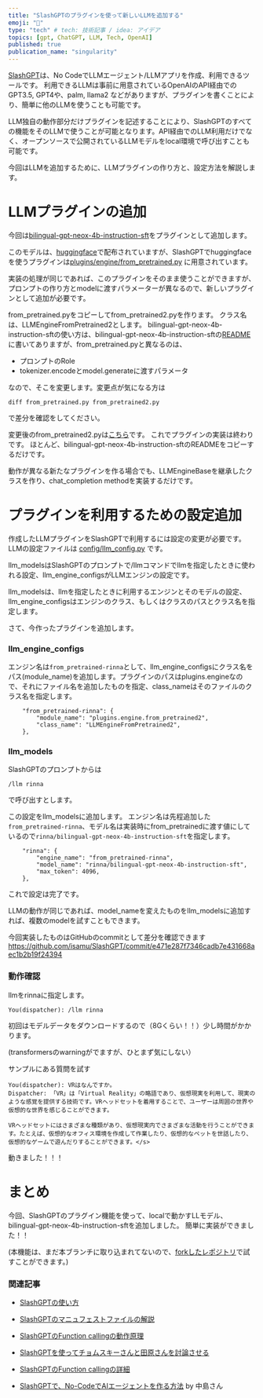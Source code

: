 ```yaml
---
title: "SlashGPTのプラグインを使って新しいLLMを追加する"
emoji: "🚀"
type: "tech" # tech: 技術記事 / idea: アイデア
topics: [gpt, ChatGPT, LLM, Tech, OpenAI]
published: true
publication_name: "singularity"
---
```


[SlashGPT](https://github.com/snakajima/SlashGPT/)は、No CodeでLLMエージェント/LLMアプリを作成、利用できるツールです。
利用できるLLMは事前に用意されているOpenAIのAPI経由でのGPT3.5, GPT4や、palm, llama2 などがありますが、プラグインを書くことにより、簡単に他のLLMを使うことも可能です。

LLM独自の動作部分だけプラグインを記述することにより、SlashGPTのすべての機能をそのLLMで使うことが可能となります。API経由でのLLM利用だけでなく、オープンソースで公開されているLLMモデルをlocal環境で呼び出すことも可能です。

今回はLLMを追加するために、LLMプラグインの作り方と、設定方法を解説します。


# LLMプラグインの追加

今回は[bilingual-gpt-neox-4b-instruction-sft](https://huggingface.co/rinna/bilingual-gpt-neox-4b-instruction-sft/blob/main/README.md)をプラグインとして追加します。

このモデルは、[huggingface](https://huggingface.co/)で配布されていますが、SlashGPTでhuggingfaceを使うプラグインは[plugins/engine/from_pretrained.py](https://github.com/isamu/SlashGPT/blob/main/plugins/engine/from_pretrained.py) に用意されています。

実装の処理が同じであれば、このプラグインをそのまま使うことができますが、プロンプトの作り方とmodelに渡すパラメーターが異なるので、新しいプラグインとして追加が必要です。

from_pretrained.pyをコピーしてfrom_pretrained2.pyを作ります。
クラス名は、LLMEngineFromPretrained2とします。
bilingual-gpt-neox-4b-instruction-sftの使い方は、bilingual-gpt-neox-4b-instruction-sftの[README](https://huggingface.co/rinna/bilingual-gpt-neox-4b-instruction-sft/blob/main/README.md)に書いてありますが、from_pretrained.pyと異なるのは、

- プロンプトのRole
- tokenizer.encodeとmodel.generateに渡すパラメータ

なので、そこを変更します。変更点が気になる方は
```
diff from_pretrained.py from_pretrained2.py
```
で差分を確認をしてください。

変更後のfrom_pretrained2.pyは[こちら](https://github.com/isamu/SlashGPT/blob/main/plugins/engine/from_pretrained2.py)です。
これでプラグインの実装は終わりです。
ほとんど、bilingual-gpt-neox-4b-instruction-sftのREADMEをコピーするだけです。

動作が異なる新たなプラグインを作る場合でも、LLMEngineBaseを継承したクラスを作り、chat_completion methodを実装するだけです。


# プラグインを利用するための設定追加

作成したLLMプラグインをSlashGPTで利用するには設定の変更が必要です。
LLMの設定ファイルは [config/llm_config.py](https://github.com/isamu/SlashGPT/blob/main/config/llm_config.py) です。

llm_modelsはSlashGPTのプロンプトで/llmコマンドでllmを指定したときに使われる設定、llm_engine_configsがLLMエンジンの設定です。

llm_modelsは、llmを指定したときに利用するエンジンとそのモデルの設定、llm_engine_configsはエンジンのクラス、もしくはクラスのパスとクラス名を指定します。

さて、今作ったプラグインを追加します。

### llm_engine_configs

エンジン名は`from_pretrained-rinna`として、llm_engine_configsにクラス名をパス(module_name)を追加します。プラグインのパスはplugins.engineなので、それにファイル名を追加したものを指定、class_nameはそのファイルのクラス名を指定します。
```
    "from_pretrained-rinna": {
        "module_name": "plugins.engine.from_pretrained2",
        "class_name": "LLMEngineFromPretrained2",
    },
```

### llm_models

SlashGPTのプロンプトからは
```
/llm rinna
```
で呼び出すとします。

この設定をllm_modelsに追加します。
エンジン名は先程追加した`from_pretrained-rinna`、モデル名は実装時にfrom_pretrainedに渡す値にしているので`rinna/bilingual-gpt-neox-4b-instruction-sft`を指定します。
```
    "rinna": {
        "engine_name": "from_pretrained-rinna",
        "model_name": "rinna/bilingual-gpt-neox-4b-instruction-sft",
        "max_token": 4096,
    },
```

これで設定は完了です。

LLMの動作が同じであれば、model_nameを変えたものをllm_modelsに追加すれば、複数のmodelを試すこともできます。


今回実装したものはGitHubのcommitとして差分を確認できます
https://github.com/isamu/SlashGPT/commit/e471e287f7346cadb7e431668aec1b2b19f24394

### 動作確認

llmをrinnaに指定します。
```
You(dispatcher): /llm rinna
```

初回はモデルデータをダウンロードするので（8Gくらい！！）少し時間がかかります。

(transformersのwarningがでますが、ひとまず気にしない）

サンプルにある質問を試す

```
You(dispatcher): VRはなんですか。
Dispatcher: 「VR」は「Virtual Reality」の略語であり、仮想現実を利用して、現実のような感覚を提供する技術です。VRヘッドセットを着用することで、ユーザーは周囲の世界や仮想的な世界を感じることができます。

VRヘッドセットにはさまざまな種類があり、仮想現実内でさまざまな活動を行うことができます。たとえば、仮想的なオフィス環境を作成して作業したり、仮想的なペットを世話したり、仮想的なゲームで遊んだりすることができます。</s>
```

動きました！！！

# まとめ

今回、SlashGPTのプラグイン機能を使って、localで動かすLLモデル、bilingual-gpt-neox-4b-instruction-sftを追加しました。
簡単に実装ができました！！

(本機能は、まだ本ブランチに取り込まれてないので、[forkしたレポジトリ](https://github.com/isamu/SlashGPT/)で試すことができます。)


### 関連記事

- [SlashGPTの使い方](https://zenn.dev/singularity/articles/slashgpt_tutorial_1)
- [SlashGPTのマニュフェストファイルの解説](https://zenn.dev/singularity/articles/slashgpt_tutorial_2)
- [SlashGPTのFunction callingの動作原理](https://zenn.dev/singularity/articles/slashgpt_spacex)
- [SlashGPTを使ってチョムスキーさんと田原さんを討論させる](https://zenn.dev/singularity/articles/slashgpt_agents)
- [SlashGPTのFunction callingの詳細](https://zenn.dev/singularity/articles/slashgpt_function_calling)

- [SlashGPTで、No-CodeでAIエージェントを作る方法](https://zenn.dev/snakajima/articles/adf436f7f794b3) by 中島さん
